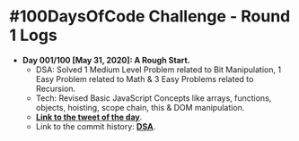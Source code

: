 # #100DaysOfCode Challenge - Round 1 Logs

- **Day 001/100 [May 31, 2020]: A Rough Start.**
  - DSA: Solved 1 Medium Level Problem related to Bit Manipulation, 1 Easy Problem related to Math & 3 Easy Problems related to Recursion.
  - Tech: Revised Basic JavaScript Concepts like arrays, functions, objects, hoisting, scope chain, this & DOM manipulation.
  - **[Link to the tweet of the day](https://twitter.com/sriram68276699/status/1267140437778857985?s=20)**.
  - Link to the commit history: **[DSA](https://github.com/Ch-sriram/problem-solving-dsa/commit/6e7ba038165e227f8f73e163b9632de0cfa7209a)**.